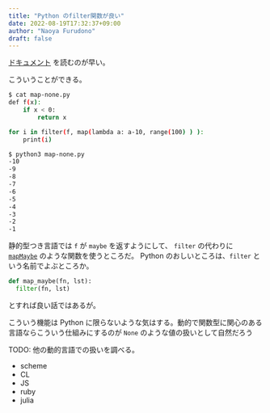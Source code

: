 ```yaml
---
title: "Python のfilter関数が良い"
date: 2022-08-19T17:32:37+09:00
author: "Naoya Furudono"
draft: false
---
```


[ドキュメント](https://docs.python.org/ja/3/library/functions.html#filter) を読むのが早い。

こういうことができる。

```sh
$ cat map-none.py                                                                                                                          17:34
def f(x):
    if x < 0:
        return x

for i in filter(f, map(lambda a: a-10, range(100) ) ):
    print(i)

$ python3 map-none.py                                                                                                                      17:34
-10
-9
-8
-7
-6
-5
-4
-3
-2
-1
```

静的型つき言語では `f` が `maybe` を返すようにして、
`filter` の代わりに [`mapMaybe`](https://hackage.haskell.org/package/base-4.17.0.0/docs/Data-Maybe.html#v:mapMaybe) のような関数を使うところだ。
Python のおしいところは、`filter` という名前でよぶところか。

```python
def map_maybe(fn, lst):
  filter(fn, lst)
```

とすれば良い話ではあるが。

こういう機能は Python に限らないような気はする。動的で関数型に関心のある言語ならこういう仕組みにするのが `None` のような値の扱いとして自然だろう

TODO: 他の動的言語での扱いを調べる。

- scheme
- CL
- JS
- ruby
- julia

